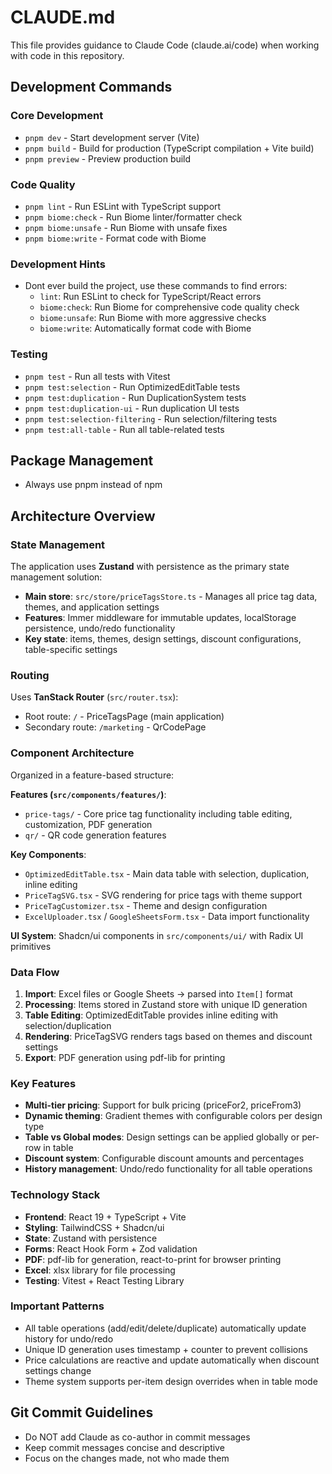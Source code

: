 # CLAUDE.md

This file provides guidance to Claude Code (claude.ai/code) when working with code in this repository.

## Development Commands

### Core Development
- `pnpm dev` - Start development server (Vite)
- `pnpm build` - Build for production (TypeScript compilation + Vite build)
- `pnpm preview` - Preview production build

### Code Quality
- `pnpm lint` - Run ESLint with TypeScript support
- `pnpm biome:check` - Run Biome linter/formatter check
- `pnpm biome:unsafe` - Run Biome with unsafe fixes
- `pnpm biome:write` - Format code with Biome

### Development Hints
- Dont ever build the project, use these commands to find errors:
  - `lint`: Run ESLint to check for TypeScript/React errors
  - `biome:check`: Run Biome for comprehensive code quality check
  - `biome:unsafe`: Run Biome with more aggressive checks
  - `biome:write`: Automatically format code with Biome

### Testing
- `pnpm test` - Run all tests with Vitest
- `pnpm test:selection` - Run OptimizedEditTable tests
- `pnpm test:duplication` - Run DuplicationSystem tests
- `pnpm test:duplication-ui` - Run duplication UI tests
- `pnpm test:selection-filtering` - Run selection/filtering tests
- `pnpm test:all-table` - Run all table-related tests

## Package Management
- Always use pnpm instead of npm

## Architecture Overview

### State Management
The application uses **Zustand** with persistence as the primary state management solution:
- **Main store**: `src/store/priceTagsStore.ts` - Manages all price tag data, themes, and application settings
- **Features**: Immer middleware for immutable updates, localStorage persistence, undo/redo functionality
- **Key state**: items, themes, design settings, discount configurations, table-specific settings

### Routing
Uses **TanStack Router** (`src/router.tsx`):
- Root route: `/` - PriceTagsPage (main application)  
- Secondary route: `/marketing` - QrCodePage

### Component Architecture
Organized in a feature-based structure:

**Features (`src/components/features/`)**:
- `price-tags/` - Core price tag functionality including table editing, customization, PDF generation
- `qr/` - QR code generation features

**Key Components**:
- `OptimizedEditTable.tsx` - Main data table with selection, duplication, inline editing
- `PriceTagSVG.tsx` - SVG rendering for price tags with theme support
- `PriceTagCustomizer.tsx` - Theme and design configuration
- `ExcelUploader.tsx` / `GoogleSheetsForm.tsx` - Data import functionality

**UI System**: Shadcn/ui components in `src/components/ui/` with Radix UI primitives

### Data Flow
1. **Import**: Excel files or Google Sheets → parsed into `Item[]` format
2. **Processing**: Items stored in Zustand store with unique ID generation
3. **Table Editing**: OptimizedEditTable provides inline editing with selection/duplication
4. **Rendering**: PriceTagSVG renders tags based on themes and discount settings
5. **Export**: PDF generation using pdf-lib for printing

### Key Features
- **Multi-tier pricing**: Support for bulk pricing (priceFor2, priceFrom3)
- **Dynamic theming**: Gradient themes with configurable colors per design type
- **Table vs Global modes**: Design settings can be applied globally or per-row in table
- **Discount system**: Configurable discount amounts and percentages
- **History management**: Undo/redo functionality for all table operations

### Technology Stack
- **Frontend**: React 19 + TypeScript + Vite
- **Styling**: TailwindCSS + Shadcn/ui
- **State**: Zustand with persistence
- **Forms**: React Hook Form + Zod validation
- **PDF**: pdf-lib for generation, react-to-print for browser printing
- **Excel**: xlsx library for file processing
- **Testing**: Vitest + React Testing Library

### Important Patterns
- All table operations (add/edit/delete/duplicate) automatically update history for undo/redo
- Unique ID generation uses timestamp + counter to prevent collisions
- Price calculations are reactive and update automatically when discount settings change
- Theme system supports per-item design overrides when in table mode

## Git Commit Guidelines
- Do NOT add Claude as co-author in commit messages
- Keep commit messages concise and descriptive
- Focus on the changes made, not who made them